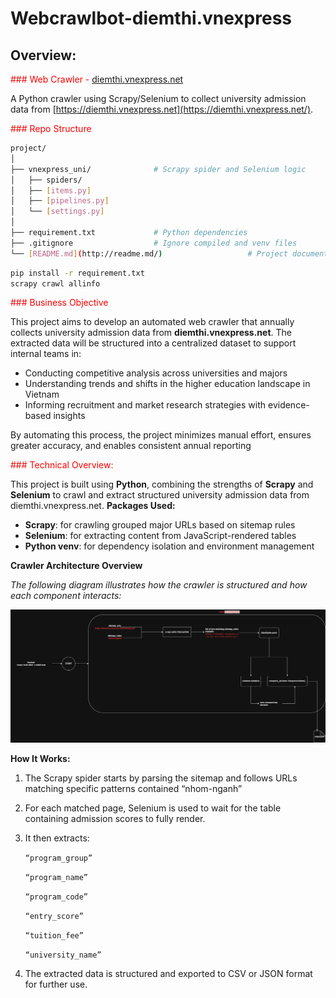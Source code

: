 # Webcrawlbot-diemthi.vnexpress


## **Overview:**

<font color="red">### Web Crawler - [diemthi.vnexpress.net](http://diemthi.vnexpress.net/)</font>

A Python crawler using Scrapy/Selenium to collect university admission data from [https://diemthi.vnexpress.net](https://diemthi.vnexpress.net/).

<font color="red">### Repo Structure </font>

```bash
project/
│
├── vnexpress_uni/              # Scrapy spider and Selenium logic
│   ├── spiders/
│   ├── [items.py]
│   ├── [pipelines.py]
│   └── [settings.py]
│
├── requirement.txt             # Python dependencies
├── .gitignore                  # Ignore compiled and venv files
└── [README.md](http://readme.md/)                   # Project documentation

```

```bash
pip install -r requirement.txt
scrapy crawl allinfo

```

<font color="red"> ### Business Objective </font>

This project aims to develop an automated web crawler that annually collects university admission data from **diemthi.vnexpress.net**. The extracted data will be structured into a centralized dataset to support internal teams in:

- Conducting competitive analysis across universities and majors
- Understanding trends and shifts in the higher education landscape in Vietnam
- Informing recruitment and market research strategies with evidence-based insights

By automating this process, the project minimizes manual effort, ensures greater accuracy, and enables consistent annual reporting

<font color="red">### Technical Overview:</font>

This project is built using **Python**, combining the strengths of **Scrapy** and **Selenium** to crawl and extract structured university admission data from diemthi.vnexpress.net.
**Packages Used:**

- **Scrapy**: for crawling grouped major URLs based on sitemap rules
- **Selenium**: for extracting content from JavaScript-rendered tables
- **Python venv**: for dependency isolation and environment management

**Crawler Architecture Overview**

*The following diagram illustrates how the crawler is structured and how each component interacts:*

![process.drawio.png](/image/process.drawio.png)

 **How It Works:**

1. The Scrapy spider starts by parsing the sitemap and follows URLs matching specific patterns contained “nhom-nganh”
2. For each matched page, Selenium is used to wait for the table containing admission scores to fully render.
3. It then extracts:
    
    `“program_group”`
    
    `“program_name”`
    
    `“program_code”`
    
    `“entry_score”`
    
    `“tuition_fee”`
    
    `“university_name”`
    
4. The extracted data is structured and exported to CSV or JSON format for further use.
